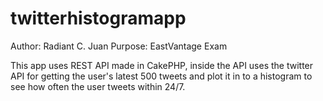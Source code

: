 # twitterhistogramapp

Author: Radiant C. Juan
Purpose: EastVantage Exam

This app uses REST API made in CakePHP, inside the API uses the twitter API for getting the user's latest 500 tweets and plot it in to a histogram to see how often the user tweets within 24/7.